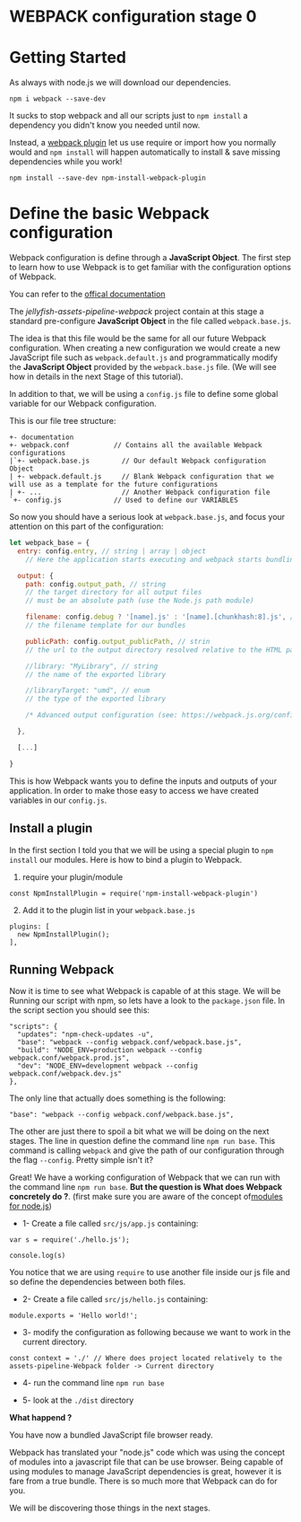 # WEBPACK configuration stage 0

# Getting Started

As always with node.js we will download our dependencies.

```
npm i webpack --save-dev
```

It sucks to stop webpack and all our scripts just to `npm install` a dependency you didn't know you needed until now.

Instead, a [webpack plugin](https://www.npmjs.com/package/npm-install-webpack-plugin) let us use require or import how you normally would and `npm install` will happen automatically to install & save missing dependencies while you work!

```
npm install --save-dev npm-install-webpack-plugin
```

# Define the basic Webpack configuration

Webpack configuration is define through a **JavaScript Object**. The first step to learn how to use Webpack is to get familiar with the configuration options of Webpack.

You can refer to the [offical documentation](https://Webpack.js.org/configuration/)

The _jellyfish-assets-pipeline-webpack_ project contain at this stage a standard pre-configure **JavaScript Object** in the file called `webpack.base.js`.

The idea is that this file would be the same for all our future Webpack configuration. When creating a new configuration we would create a new JavaScript file such as `webpack.default.js` and programmatically modify the **JavaScript Object** provided by the `webpack.base.js` file. (We will see how in details in the next Stage of this tutorial).

In addition to that, we will be using a `config.js` file to define some global variable for our Webpack configuration.

This is our file tree structure:

```
+- documentation
+- webpack.conf           // Contains all the available Webpack configurations
|`+- webpack.base.js        // Our default Webpack configuration Object
| +- webpack.default.js     // Blank Webpack configuration that we will use as a template for the future configurations
| +- ...                    // Another Webpack configuration file
`+- config.js             // Used to define our VARIABLES
```

So now you should have a serious look at `webpack.base.js`, and focus your attention on this part of the configuration:

```javascript
let webpack_base = {
  entry: config.entry, // string | array | object
    // Here the application starts executing and webpack starts bundling

  output: {
    path: config.output_path, // string
    // the target directory for all output files
    // must be an absolute path (use the Node.js path module)

    filename: config.debug ? '[name].js' : '[name].[chunkhash:8].js', // string
    // the filename template for our bundles

    publicPath: config.output_publicPath, // strin
    // the url to the output directory resolved relative to the HTML page

    //library: "MyLibrary", // string
    // the name of the exported library

    //libraryTarget: "umd", // enum
    // the type of the exported library

    /* Advanced output configuration (see: https://webpack.js.org/configuration/) */

  },

  [...]

}
```

This is how Webpack wants you to define the inputs and outputs of your application. In order to make those easy to access we have created variables in our `config.js`.

## Install a plugin

In the first section I told you that we will be using a special plugin to `npm install` our modules. Here is how to bind a plugin to Webpack.

1. require your plugin/module

  ```
  const NpmInstallPlugin = require('npm-install-webpack-plugin')
  ```
2. Add it to the plugin list in your `webpack.base.js`

  ```
  plugins: [
    new NpmInstallPlugin();
  ],
  ```

## Running Webpack

Now it is time to see what Webpack is capable of at this stage. We will be Running our script with npm, so lets have a look to the `package.json` file. In the script section you should see this:

```
"scripts": {
  "updates": "npm-check-updates -u",
  "base": "webpack --config webpack.conf/webpack.base.js",
  "build": "NODE_ENV=production webpack --config webpack.conf/webpack.prod.js",
  "dev": "NODE_ENV=development webpack --config webpack.conf/webpack.dev.js"
},
```

The only line that actually does something is the following:

```
"base": "webpack --config webpack.conf/webpack.base.js",
```

The other are just there to spoil a bit what we will be doing on the next stages.
The line in question define the command line `npm run base`. This command is calling `webpack` and give the path of our configuration through the flag `--config`. Pretty simple isn't it?

Great! We have a working configuration of Webpack that we can run with the command line `npm run base`. **But the question is What does Webpack concretely do ?**. (first make sure you are aware of the concept of[modules for node.js](https://nodejs.org/api/modules.html))

* 1- Create a file called `src/js/app.js` containing:

```
var s = require('./hello.js');

console.log(s)

```

You notice that we are using `require` to use another file inside our js file and so define the dependencies between both files.

* 2- Create a file called `src/js/hello.js` containing:

```
module.exports = 'Hello world!';
```

* 3- modify the configuration as following because we want to work in the current directory.

```
const context = './' // Where does project located relatively to the assets-pipeline-Webpack folder -> Current directory
```

* 4- run the command line `npm run base`

* 5- look at the `./dist` directory

**What happend ?**

You have now a bundled JavaScript file browser ready.

Webpack has translated your "node.js" code which was using the concept of modules into a javascript file that can be use browser. Being capable of using modules to manage JavaScript dependencies is great, however it is fare from a true bundle. There is so much more that Webpack can do for you.

We will be discovering those things in the next stages.
